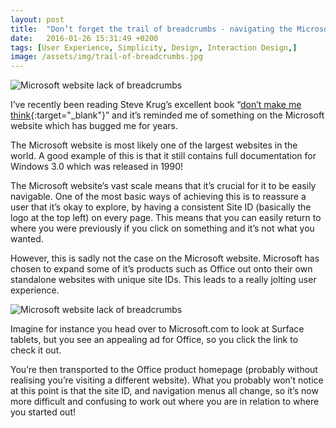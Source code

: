 ```yaml
---
layout: post
title:  "Don’t forget the trail of breadcrumbs - navigating the Microsoft website."
date:   2016-01-26 15:31:49 +0200
tags: [User Experience, Simplicity, Design, Interaction Design,]
image: /assets/img/trail-of-breadcrumbs.jpg
---
```

![Microsoft website lack of breadcrumbs]({{site.baseurl}}/assets/img/trail-of-breadcrumbs.jpg)

I’ve recently been reading Steve Krug’s excellent book “[don’t make me think](https://www.amazon.co.uk/Dont-Make-Me-Think-Usability/dp/0321344758){:target="_blank"}” and it’s reminded me of something on the Microsoft website which has bugged me for years.

The Microsoft website is most likely one of the largest websites in the world.  A good example of this is that it still contains full documentation for Windows 3.0 which was released in 1990!

The Microsoft website’s vast scale means that it’s crucial for it to be easily navigable. One of the most basic ways of achieving this is to reassure a user that it’s okay to explore, by having a consistent Site ID (basically the logo at the top left) on every page. This means that you can easily return to where you were previously if you click on something and it’s not what you wanted.

However, this is sadly not the case on the Microsoft website. Microsoft has chosen to expand some of it’s products such as Office out onto their own standalone websites with unique site IDs. This leads to a really jolting user experience.  

![Microsoft website lack of breadcrumbs]({{site.baseurl}}/assets/img/microsoft-website-breadcrumbs.png)

Imagine for instance you head over to Microsoft.com to look at Surface tablets, but you see an appealing ad for Office, so you click the link to check it out.

You’re then transported to the Office product homepage (probably without realising you’re visiting a different website). What you probably won’t notice at this point is that the site ID, and navigation menus all change, so it’s now more difficult and confusing to work out where you are in relation to where you started out!
